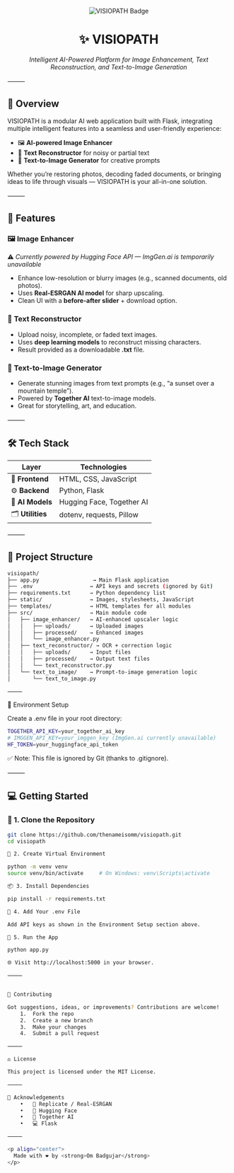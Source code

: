 <p align="center">
  <img src="https://img.shields.io/badge/AI%20Toolkit-VISIOPATH-purple?style=for-the-badge&logo=python" alt="VISIOPATH Badge" />
</p>

<h1 align="center">✨ VISIOPATH</h1>
<p align="center"><i>Intelligent AI-Powered Platform for Image Enhancement, Text Reconstruction, and Text-to-Image Generation</i></p>

⸻

## 🚀 Overview

VISIOPATH is a modular AI web application built with Flask, integrating multiple intelligent features into a seamless and user-friendly experience:

- 🖼️ **AI-powered Image Enhancer**
- 📄 **Text Reconstructor** for noisy or partial text
- 🎨 **Text-to-Image Generator** for creative prompts

Whether you’re restoring photos, decoding faded documents, or bringing ideas to life through visuals — VISIOPATH is your all-in-one solution.

⸻

## 🧠 Features

### 🖼️ **Image Enhancer**

⚠️ *Currently powered by Hugging Face API — ImgGen.ai is temporarily unavailable*

- Enhance low-resolution or blurry images (e.g., scanned documents, old photos).
- Uses **Real-ESRGAN AI model** for sharp upscaling.
- Clean UI with a **before-after slider** + download option.

### 📄 **Text Reconstructor**

- Upload noisy, incomplete, or faded text images.
- Uses **deep learning models** to reconstruct missing characters.
- Result provided as a downloadable **.txt** file.

### 🎨 **Text-to-Image Generator**

- Generate stunning images from text prompts (e.g., “a sunset over a mountain temple”).
- Powered by **Together AI** text-to-image models.
- Great for storytelling, art, and education.

⸻

## 🛠 Tech Stack

| Layer             | Technologies                |
|-------------------|-----------------------------|
| 🎨 **Frontend**    | HTML, CSS, JavaScript       |
| ⚙️ **Backend**     | Python, Flask               |
| 🧠 **AI Models**   | Hugging Face, Together AI   |
| 🗂️ **Utilities**  | dotenv, requests, Pillow    |

⸻

## 📁 Project Structure

```bash
visiopath/
├── app.py                 → Main Flask application
├── .env                  → API keys and secrets (ignored by Git)
├── requirements.txt      → Python dependency list
├── static/               → Images, stylesheets, JavaScript
├── templates/            → HTML templates for all modules
├── src/                  → Main module code
│   ├── image_enhancer/   → AI-enhanced upscaler logic
│   │   ├── uploads/      → Uploaded images
│   │   ├── processed/    → Enhanced images
│   │   └── image_enhancer.py
│   ├── text_reconstructor/ → OCR + correction logic
│   │   ├── uploads/      → Input files
│   │   ├── processed/    → Output text files
│   │   └── text_reconstructor.py
│   └── text_to_image/    → Prompt-to-image generation logic
│       └── text_to_image.py

⸻
```

🔐 Environment Setup

Create a .env file in your root directory:

```bash
TOGETHER_API_KEY=your_together_ai_key
# IMGGEN_API_KEY=your_imggen_key (ImgGen.ai currently unavailable)
HF_TOKEN=your_huggingface_api_token
```

✅ Note: This file is ignored by Git (thanks to .gitignore).

⸻


## 💻 Getting Started

### 🔁 1. Clone the Repository

```bash
git clone https://github.com/thenameisomm/visiopath.git
cd visiopath

🧪 2. Create Virtual Environment

python -m venv venv
source venv/bin/activate     # On Windows: venv\Scripts\activate

📦 3. Install Dependencies

pip install -r requirements.txt

🔐 4. Add Your .env File

Add API keys as shown in the Environment Setup section above.

🚀 5. Run the App

python app.py

🌐 Visit http://localhost:5000 in your browser.

⸻


🤝 Contributing

Got suggestions, ideas, or improvements? Contributions are welcome!
	1.	Fork the repo
	2.	Create a new branch
	3.	Make your changes
	4.	Submit a pull request

⸻

⚖️ License

This project is licensed under the MIT License.

⸻

🙏 Acknowledgements
	•	🤖 Replicate / Real-ESRGAN
	•	🧬 Hugging Face
	•	🎨 Together AI
	•	💻 Flask

⸻

<p align="center">
  Made with ❤️ by <strong>Om Badgujar</strong>
</p>
